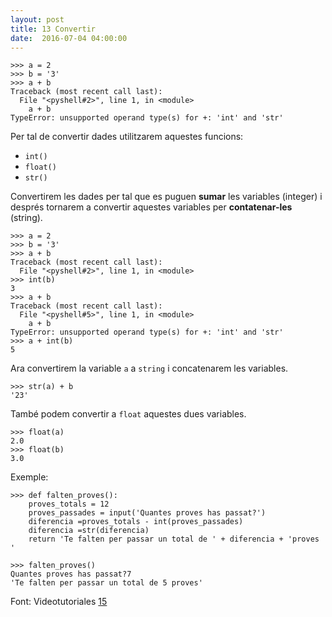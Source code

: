 ```yaml
---
layout: post
title: 13 Convertir
date:  2016-07-04 04:00:00
---
```


	>>> a = 2
	>>> b = '3'
	>>> a + b
	Traceback (most recent call last):
	  File "<pyshell#2>", line 1, in <module>
	    a + b
	TypeError: unsupported operand type(s) for +: 'int' and 'str'

Per tal de convertir dades utilitzarem aquestes funcions:

- `int()`
- `float()`
- `str()`

Convertirem les dades per tal que es puguen **sumar** les variables (integer) i després tornarem a convertir aquestes variables per **contatenar-les** (string).

	>>> a = 2
	>>> b = '3'
	>>> a + b
	Traceback (most recent call last):
	  File "<pyshell#2>", line 1, in <module>
	>>> int(b)
	3
	>>> a + b
	Traceback (most recent call last):
	  File "<pyshell#5>", line 1, in <module>
	    a + b
	TypeError: unsupported operand type(s) for +: 'int' and 'str'
	>>> a + int(b)
	5

Ara convertirem la variable `a` a `string` i concatenarem les variables.

	>>> str(a) + b
	'23'

També podem convertir a `float` aquestes dues variables.

	>>> float(a)
	2.0
	>>> float(b)
	3.0

Exemple:

	>>> def falten_proves():
		proves_totals = 12
		proves_passades = input('Quantes proves has passat?')
		diferencia =proves_totals - int(proves_passades)
		diferencia =str(diferencia)
		return 'Te falten per passar un total de ' + diferencia + 'proves '
	
	>>> falten_proves()
	Quantes proves has passat?7
	'Te falten per passar un total de 5 proves'

Font: Videotutoriales [15](https://www.youtube.com/watch?v=ac1_pL19TQM&index=16&list=PLEtcGQaT56chpYflEjBWRodHJNJN8EKpO)
 
